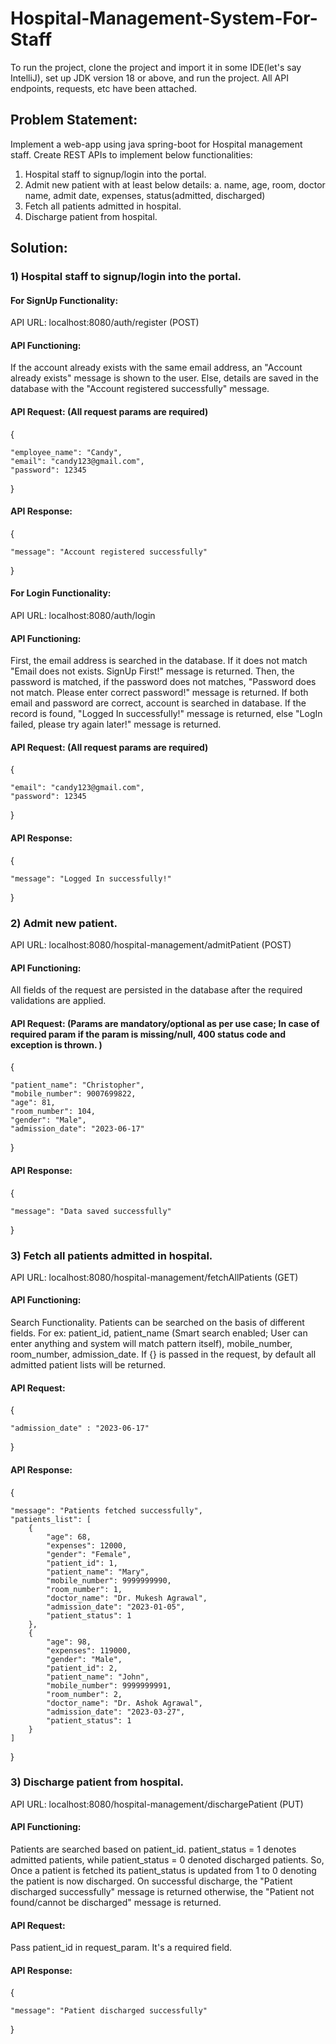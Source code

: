 # Hospital-Management-System-For-Staff
To run the project, clone the project and import it in some IDE(let's say IntelliJ), set up JDK version 18 or above, and run the project. All API endpoints, requests, etc have been attached.

## **Problem Statement:**

Implement a web-app using java spring-boot for Hospital management staff.
Create REST APIs to implement below functionalities:
1. Hospital staff to signup/login into the portal.
2. Admit new patient with at least below details:
a. name, age, room, doctor name, admit date, expenses, status(admitted, discharged)
3. Fetch all patients admitted in hospital.
4. Discharge patient from hospital.

## **Solution:**

### **1) Hospital staff to signup/login into the portal.**
#### **For SignUp Functionality:**
   
API URL: localhost:8080/auth/register (POST)

#### API Functioning: 
  If the account already exists with the same email address, an "Account already exists" message is shown to the user. 
   Else, details are saved in the database with the "Account registered successfully" message.

   
#### API Request: (All request params are required)
   
   {
   
    "employee_name": "Candy",
    "email": "candy123@gmail.com",
    "password": 12345
    
   }


#### API Response:
   
   {
   
    "message": "Account registered successfully"
    
   }


####  For Login Functionality: 
  
API URL: localhost:8080/auth/login

####  API Functioning: 
  
  First, the email address is searched in the database. If it does not match "Email does not exists. SignUp First!" message is returned. 
  Then, the password is matched, if the password does not matches, "Password does not match. Please enter correct password!" message is returned.
  If both email and password are correct, account is searched in database. If the record is found, "Logged In successfully!" message is returned, else 
  "LogIn failed, please try again later!" message is returned.

  
####  API Request: (All request params are required)
  
  {
  
    "email": "candy123@gmail.com",
    "password": 12345
    
  }


####  API Response:

  {
  
    "message": "Logged In successfully!"
    
  }


### **2) Admit new patient.**

API URL: localhost:8080/hospital-management/admitPatient (POST)

####  API Functioning: 
All fields of the request are persisted in the database after the required validations are applied.

####  API Request: (Params are mandatory/optional as per use case; In case of required param if the param is missing/null, 400 status code and exception is thrown. )

{
    
    "patient_name": "Christopher",
    "mobile_number": 9007699822,
    "age": 81,
    "room_number": 104,
    "gender": "Male",
    "admission_date": "2023-06-17"
}

####  API Response:

{

    "message": "Data saved successfully"
    
}

### **3) Fetch all patients admitted in hospital.**
   
API URL: localhost:8080/hospital-management/fetchAllPatients (GET)

####  API Functioning: 
Search Functionality. Patients can be searched on the basis of different fields. 
For ex: patient_id, patient_name (Smart search enabled; User can enter anything and system will match pattern itself), mobile_number, room_number, admission_date. 
If {} is passed in the request, by default all admitted patient lists will be returned. 

#### API Request:

{

    "admission_date" : "2023-06-17"
    
}

####  API Response:

{

    "message": "Patients fetched successfully",
    "patients_list": [
        {
            "age": 68,
            "expenses": 12000,
            "gender": "Female",
            "patient_id": 1,
            "patient_name": "Mary",
            "mobile_number": 9999999990,
            "room_number": 1,
            "doctor_name": "Dr. Mukesh Agrawal",
            "admission_date": "2023-01-05",
            "patient_status": 1
        },
        {
            "age": 98,
            "expenses": 119000,
            "gender": "Male",
            "patient_id": 2,
            "patient_name": "John",
            "mobile_number": 9999999991,
            "room_number": 2,
            "doctor_name": "Dr. Ashok Agrawal",
            "admission_date": "2023-03-27",
            "patient_status": 1
        }
    ]
    
}


### **3) Discharge patient from hospital.**
   
API URL: localhost:8080/hospital-management/dischargePatient (PUT)

####  API Functioning: 
Patients are searched based on patient_id. patient_status = 1 denotes admitted patients, while patient_status = 0 denoted discharged patients. So, Once a patient is fetched its patient_status is updated from 1 to 0 denoting the patient is now discharged. On successful discharge, the "Patient discharged successfully" message is returned otherwise, the "Patient not found/cannot be discharged" message is returned.

#### API Request:

Pass patient_id in request_param. It's a required field.

#### API Response:

{

    "message": "Patient discharged successfully"
}
